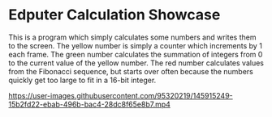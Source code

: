 # Edputer Calculation Showcase

This is a program which simply calculates some numbers and writes them to the screen. The yellow number is simply a counter which increments by 1 each frame. The green number calculates the summation of integers from 0 to the current value of the yellow number. The red number calculates values from the Fibonacci sequence, but starts over often because the numbers quickly get too large to fit in a 16-bit integer.


https://user-images.githubusercontent.com/95320219/145915249-15b2fd22-ebab-496b-bac4-28dc8f65e8b7.mp4

